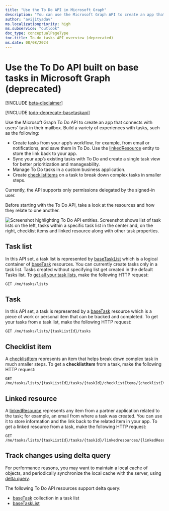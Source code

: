 ```yaml
---
title: "Use the To Do API in Microsoft Graph"
description: "You can use the Microsoft Graph API to create an app that connects with tasks and task lists in Microsoft To Do."
author: "avijityadav"
ms.localizationpriority: high
ms.subservice: "outlook"
doc_type: conceptualPageType
toc.title: To-do tasks API overview (deprecated)
ms.date: 08/08/2024
---
```


# Use the To Do API built on base tasks in Microsoft Graph (deprecated)

[!INCLUDE [beta-disclaimer](../../includes/beta-disclaimer.md)]

[!INCLUDE [todo-deprecate-basetaskapi](../includes/todo-deprecate-basetaskapi.md)]

Use the Microsoft Graph To Do API to create an app that connects with users' task in their mailbox. Build a variety of experiences with tasks, such as the following:

* Create tasks from your app’s workflow, for example, from email or notifications, and save them in To Do. Use the [linkedResource](linkedresource.md) entity to store the link back to your app.
* Sync your app’s existing tasks with To Do and create a single task view for better prioritization and manageability.
* Manage To Do tasks in a custom business application.
* Create [checklistItems](checklistitem.md) on a task to break down complex tasks in smaller steps.

Currently, the API supports only permissions delegated by the signed-in user.

Before starting with the To Do API, take a look at the resources and how they relate to one another.

![Screenshot highlighting To Do API entities. Screenshot shows list of task lists on the left, tasks within a specific task list in the center and, on the right, checklist items and linked resource along with other task properties.](/graph/images/tasks-api-entities.png)

## Task list

In this API set, a task list is represented by [baseTaskList](./basetasklist.md) which is a logical container of [baseTask](./basetask.md) resources. You can currently create tasks only in a task list. Tasks created without specifying list get created in the default Tasks list. To [get all your task lists](../api/basetasklist-get.md), make the following HTTP request:

```http
GET /me/tasks/lists
```

## Task

In this API set, a task is represented by a [baseTask](./basetask.md) resource which is a piece of work or personal item that can be tracked and completed. To get your tasks from a task list, make the following HTTP request:
```http
GET /me/tasks/lists/{taskListId}/tasks
```

## Checklist item 

A [checklistItem](checklistitem.md) represents an item that helps break down complex task in much smaller steps. To get a **checklistItem** from a task, make the following HTTP request:
```http
GET /me/tasks/lists/{taskListId}/tasks/{taskId}/checklistItems/{checklistItems}
```

## Linked resource

A [linkedResource](linkedresource_v2.md) represents any item from a partner application related to the task; for example, an email from where a task was created. You can use it to store information and the link back to the related item in your app. To get a linked resource from a task, make the following HTTP request:
```http
GET /me/tasks/lists/{taskListId}/tasks/{taskId}/linkedresources/{linkedResourceId}
```

## Track changes using delta query

For performance reasons, you may want to maintain a local cache of objects, and periodically synchronize the local cache with the server, using [delta query](/graph/delta-query-overview).

The following To Do API resources support delta query:
* [baseTask](./basetask.md) collection in a task list
* [baseTaskList](./basetasklist.md)

